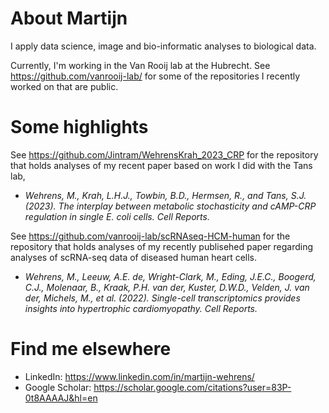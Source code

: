


# About Martijn
I apply data science, image and bio-informatic analyses to biological data.


Currently, I'm working in the Van Rooij lab at the Hubrecht. See https://github.com/vanrooij-lab/ for some of the repositories I recently worked on that are public. 


# Some highlights


See https://github.com/Jintram/WehrensKrah_2023_CRP for the repository that holds analyses of my recent paper based on work I did with the Tans lab,
- _Wehrens, M., Krah, L.H.J., Towbin, B.D., Hermsen, R., and Tans, S.J. (2023). The interplay between metabolic stochasticity and cAMP-CRP regulation in single E. coli cells. Cell Reports._

See https://github.com/vanrooij-lab/scRNAseq-HCM-human for the repository that holds analyses of my recently publisehed paper regarding analyses of scRNA-seq data of diseased human heart cells.
- _Wehrens, M., Leeuw, A.E. de, Wright-Clark, M., Eding, J.E.C., Boogerd, C.J., Molenaar, B., Kraak, P.H. van der, Kuster, D.W.D., Velden, J. van der, Michels, M., et al. (2022). Single-cell transcriptomics provides insights into hypertrophic cardiomyopathy. Cell Reports._

# Find me elsewhere

- LinkedIn: https://www.linkedin.com/in/martijn-wehrens/
- Google Scholar: https://scholar.google.com/citations?user=83P-0t8AAAAJ&hl=en
